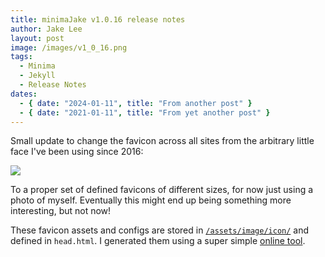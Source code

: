 ```yaml
---
title: minimaJake v1.0.16 release notes
author: Jake Lee
layout: post
image: /images/v1_0_16.png
tags:
  - Minima
  - Jekyll
  - Release Notes
dates:
  - { date: "2024-01-11", title: "From another post" }
  - { date: "2021-01-11", title: "From yet another post" }
---
```


Small update to change the favicon across all sites from the arbitrary little face I've been using since 2016:

![](/images/old-favicon.png)

To a proper set of defined favicons of different sizes, for now just using a photo of myself. Eventually this might end up being something more interesting, but not now!

These favicon assets and configs are stored in [`/assets/image/icon/`](https://github.com/JakeSteam/minimaJake/tree/main/assets/images/icon) and defined in `head.html`. I generated them using a super simple [online tool](https://realfavicongenerator.net/).

